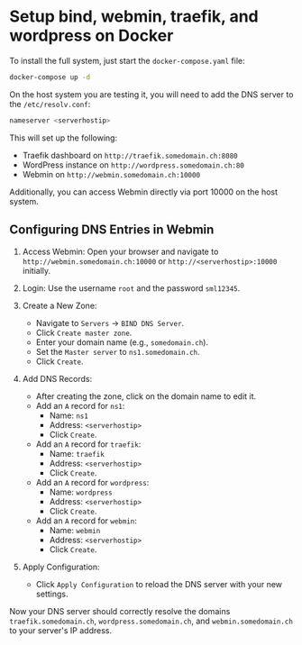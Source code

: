 # Setup bind, webmin, traefik, and wordpress on Docker

To install the full system, just start the `docker-compose.yaml` file:
```bash
docker-compose up -d
```

On the host system you are testing it, you will need to add the DNS server to the `/etc/resolv.conf`:
```bash
nameserver <serverhostip>
```

This will set up the following:
- Traefik dashboard on `http://traefik.somedomain.ch:8080`
- WordPress instance on `http://wordpress.somedomain.ch:80`
- Webmin on `http://webmin.somedomain.ch:10000`

Additionally, you can access Webmin directly via port 10000 on the host system.

## Configuring DNS Entries in Webmin

1. Access Webmin:
   Open your browser and navigate to `http://webmin.somedomain.ch:10000` or `http://<serverhostip>:10000` initially.

2. Login:
   Use the username `root` and the password `sml12345`.

3. Create a New Zone:
   - Navigate to `Servers` -> `BIND DNS Server`.
   - Click `Create master zone`.
   - Enter your domain name (e.g., `somedomain.ch`).
   - Set the `Master server` to `ns1.somedomain.ch`.
   - Click `Create`.

4. Add DNS Records:
   - After creating the zone, click on the domain name to edit it.
   - Add an `A` record for `ns1`:
     - Name: `ns1`
     - Address: `<serverhostip>`
     - Click `Create`.
   - Add an `A` record for `traefik`:
     - Name: `traefik`
     - Address: `<serverhostip>`
     - Click `Create`.
   - Add an `A` record for `wordpress`:
     - Name: `wordpress`
     - Address: `<serverhostip>`
     - Click `Create`.
   - Add an `A` record for `webmin`:
     - Name: `webmin`
     - Address: `<serverhostip>`
     - Click `Create`.

5. Apply Configuration:
   - Click `Apply Configuration` to reload the DNS server with your new settings.

Now your DNS server should correctly resolve the domains `traefik.somedomain.ch`, `wordpress.somedomain.ch`, and `webmin.somedomain.ch` to your server's IP address.
